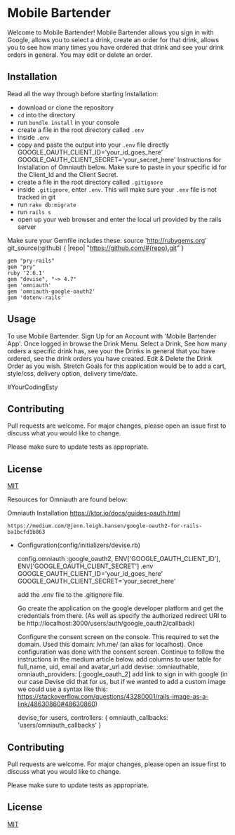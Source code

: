 # Mobile Bartender
Welcome to Mobile Bartender! Mobile Bartender allows you sign in with Google, 
allows you to select a drink, create an order for that drink, allows you to see how many times you have ordered that drink and see your drink orders in general.  You may edit or delete an order.

## Installation 
Read all the way through before starting Installation:
- download or clone the repository
- ```cd``` into the directory
- run ```bundle install``` in your console
- create a file in the root directory called ```.env```
- inside ```.env```
- copy and paste the output into your ```.env``` file directly               
        GOOGLE_OAUTH_CLIENT_ID='your_id_goes_here' 
        GOOGLE_OAUTH_CLIENT_SECRET='your_secret_here'
    Instructions for Installation of Omniauth below. Make sure to paste in your specific id for the Client_Id and the Client Secret.
- create a file in the root directory called ```.gitignore```
- inside ```.gitignore```, enter ```.env```. This will make sure your ```.env``` file is not tracked in git
- run ```rake db:migrate```
- run ```rails s``` 
- open up your web browser and enter the local url provided by the rails server

Make sure your Gemfile includes these:
source 'http://rubygems.org'
    git_source(:github) { |repo| "https://github.com/#{repo}.git" }

    gem "pry-rails"
    gem "pry"
    ruby '2.6.1'
    gem "devise", "~> 4.7"
    gem 'omniauth'
    gem 'omniauth-google-oauth2'
    gem 'dotenv-rails'
    
## Usage

To use Mobile Bartender. 
Sign Up for an Account with 'Mobile Bartender App'. 
Once logged in browse the Drink Menu.  Select a Drink, See how many orders a specific drink has, see your the Drinks in general that you have ordered, see the drink orders you have created. Edit & Delete the Drink Order as you wish.  Stretch Goals for this application would be to add a cart, style/css, delivery option, delivery time/date. 

#YourCodingEsty

## Contributing
Pull requests are welcome. For major changes, please open an issue first to discuss what you would like to change.

Please make sure to update tests as appropriate.

## License
[MIT](https://choosealicense.com/licenses/mit/)


Resources for Omniauth are found below:

Omniauth Installation
    https://ktor.io/docs/guides-oauth.html

    https://medium.com/@jenn.leigh.hansen/google-oauth2-for-rails-ba1bcfd1b863

* Configuration(config/initializers/devise.rb)
    
    config.omniauth :google_oauth2, ENV['GOOGLE_OAUTH_CLIENT_ID'], ENV['GOOGLE_OAUTH_CLIENT_SECRET']
.env
    GOOGLE_OAUTH_CLIENT_ID='your_id_goes_here'
    GOOGLE_OAUTH_CLIENT_SECRET='your_secret_here'

    add the .env file to the .gitignore file.

    Go create the application on the google developer platform and get the credentials from there. (As well as specify the authorized redirect URI to be http://localhost:3000/users/auth/google_oauth2/callback)

    Configure the consent screen on the console. 
    This required to set the domain. Used this domain: lvh.me/ (an alias for localhost). Once configuration was done with the consent screen. 
    Continue to follow the instructions in the medium article below.
    add columns to user table for full_name, uid, email and avatar_url
    add devise: :omniauthable, omniauth_providers: [:google_oauth_2]
    add link to sign in with google (in our case Devise did that for us, but if we wanted to add a custom image we could use a syntax like this: https://stackoverflow.com/questions/43280001/rails-image-as-a-link/48630860#48630860)

    devise_for :users, controllers: { omniauth_callbacks: 'users/omniauth_callbacks' }
    
## Contributing
Pull requests are welcome. For major changes, please open an issue first to discuss what you would like to change.

Please make sure to update tests as appropriate.

## License
[MIT](https://choosealicense.com/licenses/mit/)